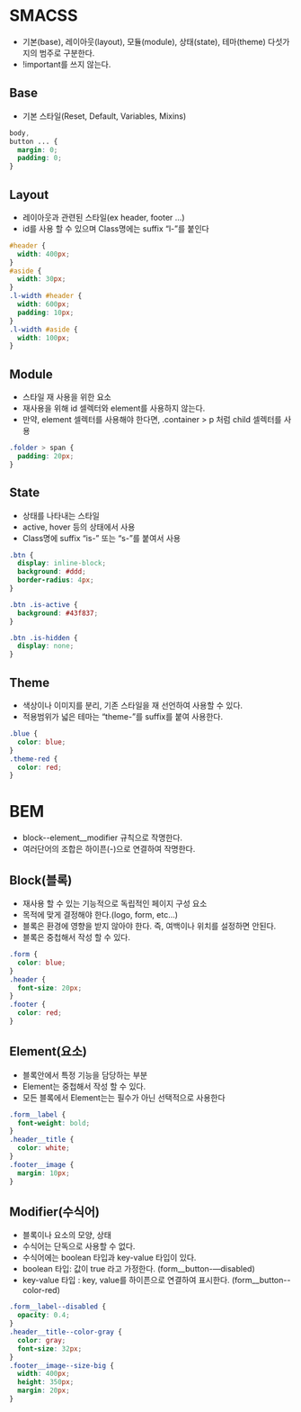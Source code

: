 # SMACSS

- 기본(base), 레이아웃(layout), 모듈(module), 상태(state), 테마(theme) 다섯가지의 범주로 구분한다.
- !important를 쓰지 않는다.

## Base

- 기본 스타일(Reset, Default, Variables, Mixins)

```css
body,
button ... {
  margin: 0;
  padding: 0;
}
```

## Layout

- 레이아웃과 관련된 스타일(ex header, footer …)
- id를 사용 할 수 있으며 Class명에는 suffix “l-”를 붙인다

```css
#header {
  width: 400px;
}
#aside {
  width: 30px;
}
.l-width #header {
  width: 600px;
  padding: 10px;
}
.l-width #aside {
  width: 100px;
}
```

## Module

- 스타일 재 사용을 위한 요소
- 재사용을 위해 id 셀렉터와 element를 사용하지 않는다.
- 만약, element 셀렉터를 사용해야 한다면, .container > p 처럼 child 셀렉터를 사용

```css
.folder > span {
  padding: 20px;
}
```

## State

- 상태를 나타내는 스타일
- active, hover 등의 상태에서 사용
- Class명에 suffix “is-” 또는 “s-”를 붙여서 사용

```css
.btn {
  display: inline-block;
  background: #ddd;
  border-radius: 4px;
}

.btn .is-active {
  background: #43f837;
}

.btn .is-hidden {
  display: none;
}
```

## Theme

- 색상이나 이미지를 분리, 기존 스타일을 재 선언하여 사용할 수 있다.
- 적용범위가 넓은 테마는 “theme-”를 suffix를 붙여 사용한다.

```css
.blue {
  color: blue;
}
.theme-red {
  color: red;
}
```

# BEM

- block--element\_\_modifier 규칙으로 작명한다.
- 여러단어의 조합은 하이픈(-)으로 연결하여 작명한다.

## Block(블록)

- 재사용 할 수 있는 기능적으로 독립적인 페이지 구성 요소
- 목적에 맞게 결정해야 한다.(logo, form, etc...)
- 블록은 환경에 영향을 받지 않아야 한다. 즉, 여백이나 위치를 설정하면 안된다.
- 블록은 중첩해서 작성 할 수 있다.

```css
.form {
  color: blue;
}
.header {
  font-size: 20px;
}
.footer {
  color: red;
}
```

## Element(요소)

- 블록안에서 특정 기능을 담당하는 부분
- Element는 중첩해서 작성 할 수 있다.
- 모든 블록에서 Element는는 필수가 아닌 선택적으로 사용한다

```css
.form__label {
  font-weight: bold;
}
.header__title {
  color: white;
}
.footer__image {
  margin: 10px;
}
```

## Modifier(수식어)

- 블록이나 요소의 모양, 상태
- 수식어는 단독으로 사용할 수 없다.
- 수식어에는 boolean 타입과 key-value 타입이 있다.
- boolean 타입: 값이 true 라고 가정한다. (form\_\_button-—disabled)
- key-value 타입 : key, value를 하이픈으로 연결하여 표시한다. (form\_\_button--color-red)

```css
.form__label--disabled {
  opacity: 0.4;
}
.header__title--color-gray {
  color: gray;
  font-size: 32px;
}
.footer__image--size-big {
  width: 400px;
  height: 350px;
  margin: 20px;
}
```
